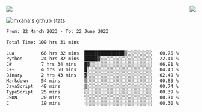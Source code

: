 <p>
  <a href="https://count.getloli.com/"><img src="https://count.getloli.com/get/@xana.readme?theme=moebooru-h"></a>
  <img src="https://weather-icon.journeyad.repl.co/@hangzhou?v=1" align="right">
</p>


<a href="https://github.com/imxana"><img align="center" src="https://github-readme-stats.vercel.app/api?username=imxana&show_icons=true&include_all_commits=true&hide_border=tru&custom_title=imxana%27s%20Github%20Stats" alt="imxana's github stats" /></a> 

<!--START_SECTION:waka-->

```txt
From: 22 March 2023 - To: 22 June 2023

Total Time: 109 hrs 31 mins

Lua          66 hrs 32 mins  ███████████████▒░░░░░░░░░   60.75 %
Python       24 hrs 32 mins  █████▓░░░░░░░░░░░░░░░░░░░   22.41 %
C#           7 hrs 34 mins   █▓░░░░░░░░░░░░░░░░░░░░░░░   06.91 %
C++          4 hrs 50 mins   █░░░░░░░░░░░░░░░░░░░░░░░░   04.43 %
Binary       2 hrs 43 mins   ▓░░░░░░░░░░░░░░░░░░░░░░░░   02.49 %
Markdown     54 mins         ▒░░░░░░░░░░░░░░░░░░░░░░░░   00.83 %
JavaScript   48 mins         ▒░░░░░░░░░░░░░░░░░░░░░░░░   00.74 %
TypeScript   25 mins         ░░░░░░░░░░░░░░░░░░░░░░░░░   00.39 %
JSON         20 mins         ░░░░░░░░░░░░░░░░░░░░░░░░░   00.31 %
C            19 mins         ░░░░░░░░░░░░░░░░░░░░░░░░░   00.30 %
```

<!--END_SECTION:waka-->
